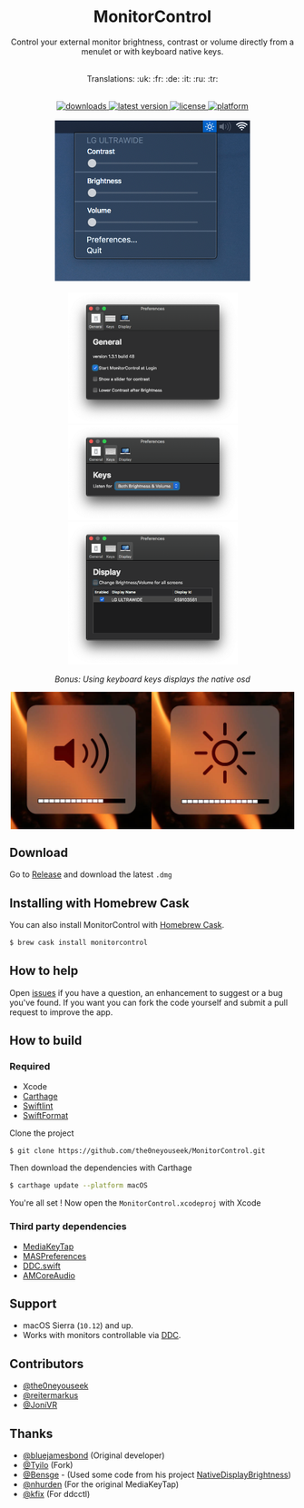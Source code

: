 <h1 align="center"> MonitorControl </h1>

<!-- subtext -->
<div align="center">
Control your external monitor brightness, contrast or volume directly from a menulet or with keyboard native keys.
</div>

<br/>

<!-- Language emoji -->
<div align="center">
    <p>Translations: :uk: :fr: :de: :it: :ru: :tr:</p>
</div>

<br/>

<!-- shields -->
<div align="center">
    <!-- downloads -->
    <a href="https://github.com/the0neyouseek/MonitorControl/releases">
        <img src="https://img.shields.io/github/downloads/the0neyouseek/MonitorControl/total.svg" alt="downloads"/>
    </a>
    <!-- version -->
    <a href="https://github.com/the0neyouseek/MonitorControl/releases/latest">
        <img src="https://img.shields.io/github/release/the0neyouseek/MonitorControl.svg" alt="latest version"/>
    </a>
    <!-- license -->
    <a href="https://github.com/the0neyouseek/MonitorControl/blob/master/License.txt">
        <img src="https://img.shields.io/github/license/the0neyouseek/MonitorControl.svg" alt="license"/>
    </a>
    <!-- platform -->
    <a href="https://github.com/the0neyouseek/MonitorControl">
        <img src="https://img.shields.io/badge/platform-macOS-lightgrey.svg" alt="platform"/>
    </a>
</div>

<br/>

<div align="center">
    <img src="./.github/menulet.png"  alt="menulet screenshot"/>
    <br/><br/>
    <img src="./.github/menugeneral.png" width="299" alt="general screenshot"/><img src="./.github/menukeys.png" width="299" alt="keys screenshot"/><img src="./.github/menudisplay.png" width="299" alt="display screenshot"/>

<br/>

*Bonus: Using keyboard keys displays the native osd*

<img src="./.github/osd.jpg" width="500" align="center" alt="osd screenshot"/>
</div>

## Download

Go to [Release](https://github.com/the0neyouseek/MonitorControl/releases/latest) and download the latest `.dmg`

## Installing with Homebrew Cask

You can also install MonitorControl with [Homebrew Cask](https://github.com/Homebrew/homebrew-cask).

```bash
$ brew cask install monitorcontrol
```

## How to help

Open [issues](https://github.com/the0neyouseek/MonitorControl/issues) if you have a question, an enhancement to suggest or a bug you've found. If you want you can fork the code yourself and submit a pull request to improve the app.

## How to build

### Required

- Xcode
- [Carthage](https://github.com/Carthage/Carthage)
- [Swiftlint](https://github.com/realm/SwiftLint)
- [SwiftFormat](https://github.com/nicklockwood/SwiftFormat)

Clone the project
```sh
$ git clone https://github.com/the0neyouseek/MonitorControl.git
```
Then download the dependencies with Carthage
```sh
$ carthage update --platform macOS
```

You're all set ! Now open the `MonitorControl.xcodeproj` with Xcode

### Third party dependencies

- [MediaKeyTap](https://github.com/the0neyouseek/MediaKeyTap)
- [MASPreferences](https://github.com/shpakovski/MASPreferences)
- [DDC.swift](https://github.com/reitermarkus/DDC.swift)
- [AMCoreAudio](https://github.com/rnine/AMCoreAudio)

## Support
- macOS Sierra (`10.12`) and up.
- Works with monitors controllable via [DDC](https://en.wikipedia.org/wiki/Display_Data_Channel).

## Contributors
- [@the0neyouseek](https://github.com/the0neyouseek)
- [@reitermarkus](https://github.com/reitermarkus)
- [@JoniVR](https://github.com/JoniVR)

## Thanks
- [@bluejamesbond](https://github.com/bluejamesbond/) (Original developer)
- [@Tyilo](https://github.com/Tyilo/) (Fork)
- [@Bensge](https://github.com/Bensge/) - (Used some code from his project [NativeDisplayBrightness](https://github.com/Bensge/NativeDisplayBrightness))
- [@nhurden](https://github.com/nhurden/) (For the original MediaKeyTap)
- [@kfix](https://github.com/kfix/ddcctl) (For ddcctl)
